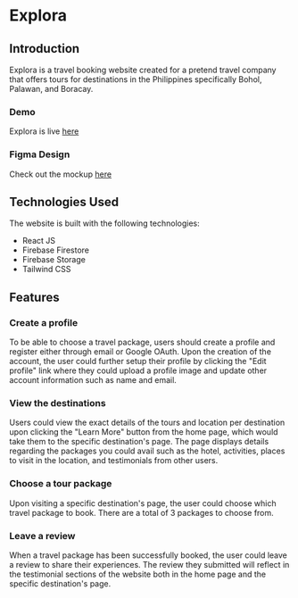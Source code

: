 # Explora
## Introduction
Explora is a travel booking website created for a pretend travel company that offers tours for destinations in the Philippines specifically Bohol, Palawan, and Boracay.

### Demo
Explora is live [here](https://explora-ruddy.vercel.app/)

### Figma Design
Check out the mockup [here](https://www.figma.com/file/gf7uSmzK3sGOQFUo5eAlmg/EXPLORA---Travel-Booking-Website?type=design&node-id=0%3A1&mode=design&t=qpT87XLr9gukHJfp-1)

## Technologies Used
The website is built with the following technologies:
- React JS
- Firebase Firestore
- Firebase Storage
- Tailwind CSS

## Features
### Create a profile
To be able to choose a travel package, users should create a profile and register either through email or Google OAuth. Upon the creation of the account, the user could further setup their profile by clicking the "Edit profile" link where they could upload a profile image and update other account information such as name and email.

### View the destinations
Users could view the exact details of the tours and location per destination upon clicking the "Learn More" button from the home page, which would take them to the specific destination's page. The page displays details regarding the packages you could avail such as the hotel, activities, places to visit in the location, and testimonials from other users.

### Choose a tour package
Upon visiting a specific destination's page, the user could choose which travel package to book. There are a total of 3 packages to choose from.

### Leave a review
When a travel package has been successfully booked, the user could leave a review to share their experiences. The review they submitted will reflect in the testimonial sections of the website both in the home page and the specific destination's page.

